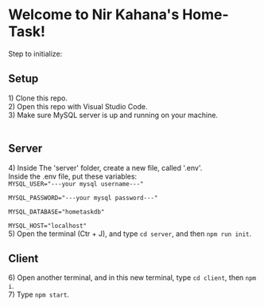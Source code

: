 <h1>Welcome to Nir Kahana's Home-Task!</h1>

Step to initialize:
<h2>Setup</h2>
1) Clone this repo.<br>
2) Open this repo with Visual Studio Code.<br>
3) Make sure MySQL server is up and running on your machine.<br><br>
<h2>Server</h2>
4) Inside The 'server' folder, create a new file, called '.env'.<br>
   Inside the .env file, put these variables:<br>
<code>MYSQL_USER="---your mysql username---"<br>
MYSQL_PASSWORD="---your mysql password---"<br>
MYSQL_DATABASE="hometaskdb"<br>
MYSQL_HOST="localhost"</code><br>
5) Open the terminal (Ctr + J), and type <code>cd server</code>, and then <code>npm run init</code>.<br>
<h2>Client</h2>
6) Open another terminal, and in this new terminal, type <code>cd client</code>, then <code>npm i</code>.<br>
7) Type <code>npm start</code>.
